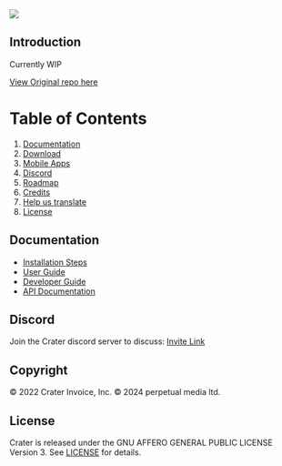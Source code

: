 <img src="https://res.cloudinary.com/bytefury/image/upload/v1574149856/Crater/craterframe.png">

## Introduction

Currently WIP

[View Original repo here](https://github.com/crater-invoice/crater)

# Table of Contents

1. [Documentation](#documentation)
2. [Download](#download)
3. [Mobile Apps](#mobile-apps)
4. [Discord](#discord)
5. [Roadmap](#roadmap)
6. [Credits](#credits)
7. [Help us translate](#translate)
8. [License](#license)

## Documentation

- [Installation Steps](https://docs.craterapp.com/installation.html)
- [User Guide](https://docs.craterapp.com/)
- [Developer Guide](https://docs.craterapp.com/developer-guide.html)
- [API Documentation](https://api-docs.craterapp.com)

## Discord

Join the Crater discord server to discuss:
[Invite Link](https://discord.gg/nyTstm6)

## Copyright

© 2022 Crater Invoice, Inc.
© 2024 perpetual media ltd.

## License

Crater is released under the GNU AFFERO GENERAL PUBLIC LICENSE Version 3.
See [LICENSE](LICENSE) for details.
